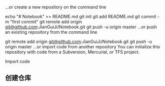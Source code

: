 …or create a new repository on the command line

echo "# Notebook" >> README.md
git init
git add README.md
git commit -m "first commit"
git remote add origin git@github.com:JianGuiJi/Notebook.git
git push -u origin master
…or push an existing repository from the command line

git remote add origin git@github.com:JianGuiJi/Notebook.git
git push -u origin master
…or import code from another repository
You can initialize this repository with code from a Subversion, Mercurial, or TFS project.

Import code

## 创建仓库


